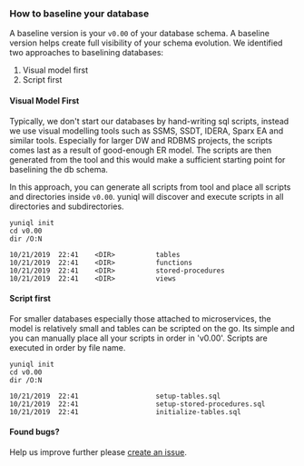 ### How to baseline your database

A baseline version is your `v0.00` of your database schema. A baseline version helps create full visibility of your schema evolution. We identified two approaches to baselining databases:
1. Visual model first
2. Script first

#### Visual Model First
Typically, we don't start our databases by hand-writing sql scripts, instead we use visual modelling tools such as SSMS, SSDT, IDERA, Sparx EA and similar tools. Especially for larger DW and RDBMS projects, the scripts comes last as a result of good-enough ER model. The scripts are then generated from the tool and this would make a sufficient starting point for baselining the db schema.

In this approach, you can generate all scripts from tool and place all scripts and directories inside `v0.00`. yuniql will discover and execute scripts in all directories and subdirectories.

```
yuniql init
cd v0.00
dir /O:N

10/21/2019  22:41    <DIR>          tables
10/21/2019  22:41    <DIR>          functions
10/21/2019  22:41    <DIR>          stored-procedures
10/21/2019  22:41    <DIR>          views
```

#### Script first
For smaller databases especially those attached to microservices, the model is relatively small and tables can be scripted on the go. Its simple and you can manually place all your scripts in order in 'v0.00'. Scripts are executed in order by file name.

```
yuniql init
cd v0.00
dir /O:N

10/21/2019  22:41                   setup-tables.sql
10/21/2019  22:41                   setup-stored-procedures.sql
10/21/2019  22:41                   initialize-tables.sql
```

#### Found bugs?

Help us improve further please [create an issue](https://github.com/rdagumampan/yuniql/issues/new).
